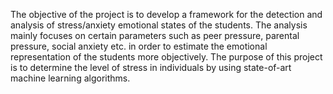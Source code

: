 The objective of the project is to develop a framework for the detection and analysis of stress/anxiety emotional states of the students. The analysis mainly focuses on certain parameters such as peer pressure, parental pressure, social anxiety etc. in order to estimate the emotional representation of the students more objectively. The purpose of this project is to determine the level of stress in individuals by using state-of-art machine learning algorithms.
